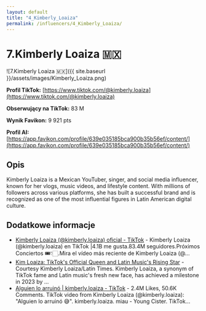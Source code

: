 ```yaml
---
layout: default
title: "4_Kimberly_Loaiza"
permalink: /influencers/4_Kimberly_Loaiza/
---
```


# 7.Kimberly Loaiza 🇲🇽

![7.Kimberly Loaiza 🇲🇽]({{ site.baseurl }}/assets/images/Kimberly_Loaiza.png)

**Profil TikTok:** [https://www.tiktok.com/@kimberly.loaiza](https://www.tiktok.com/@kimberly.loaiza)

**Obserwujący na TikTok:** 83 M

**Wynik Favikon:** 9 921 pts

**Profil AI:** [https://app.favikon.com/profile/639e035185bca900b35b56ef/content/](https://app.favikon.com/profile/639e035185bca900b35b56ef/content/)

## Opis

Kimberly Loaiza is a Mexican YouTuber, singer, and social media influencer, known for her vlogs, music videos, and lifestyle content. With millions of followers across various platforms, she has built a successful brand and is recognized as one of the most influential figures in Latin American digital culture.

## Dodatkowe informacje

- [Kimberly Loaiza (@kimberly.loaiza) oficial - TikTok](https://www.tiktok.com/@kimberly.loaiza) - Kimberly Loaiza (@kimberly.loaiza) en TikTok |4.1B me gusta.83.4M seguidores.Próximos Conciertos 🎟️👇🏻.Mira el vídeo más reciente de Kimberly Loaiza (@...
- [Kim Loaiza: TikTok's Official Queen and Latin Music's Rising Star](https://www.latintimes.com/kim-loaiza-tiktoks-official-queen-latin-musics-rising-star-549539) - Courtesy Kimberly Loaiza/Latin Times. Kimberly Loaiza, a synonym of TikTok fame and Latin music's fresh new face, has achieved a milestone in 2023 by ...
- [Alguien lo arruinó | kimberly.loaiza - TikTok](https://www.tiktok.com/@kimberly.loaiza/video/7470371168118230278) - 2.4M Likes, 50.6K Comments. TikTok video from Kimberly Loaiza (@kimberly.loaiza): "Alguien lo arruinó 😅". kimberly.loaiza. miau - Young Cister. TikTok...

